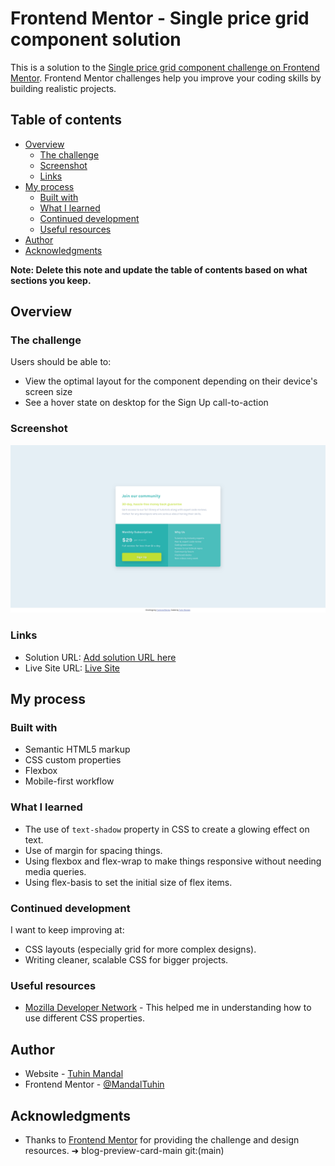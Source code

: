 # Frontend Mentor - Single price grid component solution

This is a solution to the [Single price grid component challenge on Frontend Mentor](https://www.frontendmentor.io/challenges/single-price-grid-component-5ce41129d0ff452fec5abbbc). Frontend Mentor challenges help you improve your coding skills by building realistic projects.

## Table of contents

- [Overview](#overview)
  - [The challenge](#the-challenge)
  - [Screenshot](#screenshot)
  - [Links](#links)
- [My process](#my-process)
  - [Built with](#built-with)
  - [What I learned](#what-i-learned)
  - [Continued development](#continued-development)
  - [Useful resources](#useful-resources)
- [Author](#author)
- [Acknowledgments](#acknowledgments)

**Note: Delete this note and update the table of contents based on what sections you keep.**

## Overview

### The challenge

Users should be able to:

- View the optimal layout for the component depending on their device's screen size
- See a hover state on desktop for the Sign Up call-to-action

### Screenshot

![Screenshot of the design](./screenshot.png)

### Links

- Solution URL: [Add solution URL here](https://your-solution-url.com)
- Live Site URL: [Live Site](https://single-price-grid-component-main-tm.netlify.app/)

## My process

### Built with

- Semantic HTML5 markup
- CSS custom properties
- Flexbox
- Mobile-first workflow

### What I learned

- The use of `text-shadow` property in CSS to create a glowing effect on text.
- Use of margin for spacing things.
- Using flexbox and flex-wrap to make things responsive without needing media queries.
- Using flex-basis to set the initial size of flex items.

### Continued development

I want to keep improving at:

- CSS layouts (especially grid for more complex designs).
- Writing cleaner, scalable CSS for bigger projects.

### Useful resources

- [Mozilla Developer Network](https://developer.mozilla.org/en-US/docs/Web/CSS/Reference) - This helped me in understanding how to use different CSS properties.

## Author

- Website - [Tuhin Mandal](https://tuhin-mandal-portfolio.vercel.app/)
- Frontend Mentor - [@MandalTuhin](https://www.frontendmentor.io/profile/MandalTuhin)

## Acknowledgments

- Thanks to [Frontend Mentor](https://www.frontendmentor.io) for providing the challenge and design resources.
  ➜ blog-preview-card-main git:(main)
